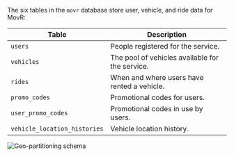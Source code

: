 The six tables in the `movr` database store user, vehicle, and ride data for MovR:

Table   |         Description          
--------|----------------------------
`users` | People registered for the service.       
`vehicles` | The pool of vehicles available for the service.
`rides` | When and where users have rented a vehicle.       
`promo_codes` | Promotional codes for users.
`user_promo_codes` | Promotional codes in use by users.      
`vehicle_location_histories` | Vehicle location history.

<img src="{{ 'images/v21.2/movr-schema.png' | relative_url }}" alt="Geo-partitioning schema" style="max-width:100%" />
